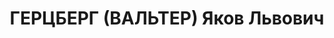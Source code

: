 ---
title: ГЕРЦБЕРГ (ВАЛЬТЕР) Яков Львович
description: 'Род. в 1898, Варшава, еврей, обр.: среднее, б/п. Проживал: Азово-Черноморский
  край, с.Кудако-Киевское. Инженер-экономист черноморских нефтепромыслов.

  Арестован 24.08.1937. Обв. в участии в к.-р. организации. Приговор: ВК ВС СССР,
  26.10.1937 – ВМН. Расстрелян 26.10.1937, г.Москва.

  Реабилитирован ВК ВС СССР 29.02.1956'
---